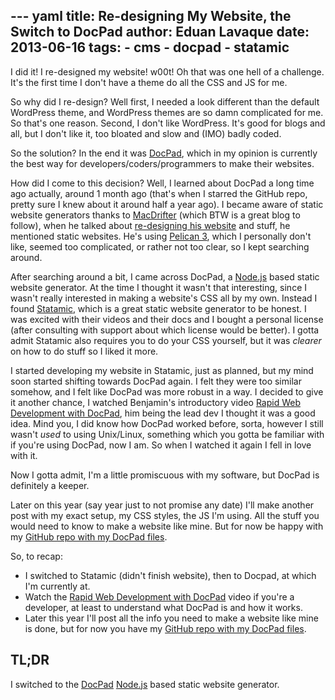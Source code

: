 --- yaml
title: Re-designing My Website, the Switch to DocPad
author: Eduan Lavaque
date: 2013-06-16
tags:
    - cms
    - docpad
    - statamic
---
I did it! I re-designed my website! w00t! Oh that was one hell of a challenge. It's the first time I don't have a theme do all the CSS and JS for me.

So why did I re-design? Well first, I needed a look different than the default WordPress theme, and WordPress themes are so damn complicated for me. So that's one reason. Second, I don't like WordPress. It's good for blogs and all, but I don't like it, too bloated and slow and (IMO) badly coded.

So the solution? In the end it was [DocPad], which in my opinion is currently the best way for developers/coders/programmers to make their websites.

<!-- read more -->

How did I come to this decision? Well, I learned about DocPad a long time ago actually, around 1 month ago (that's when I starred the GitHub repo, pretty sure I knew about it around half a year ago). I became aware of static website generators thanks to [MacDrifter] (which BTW is a great blog to follow), when he talked about [re-designing his website](http://www.macdrifter.com/2013/03/my-redesign-for-speed-and-legibility.html) and stuff, he mentioned static websites. He's using [Pelican 3](http://docs.getpelican.com/en/3.2/), which I personally don't like, seemed too complicated, or rather not too clear, so I kept searching around.

After searching around a bit, I came across DocPad, a [Node.js] based static website generator. At the time I thought it wasn't that interesting, since I wasn't really interested in making a website's CSS all by my own. Instead I found [Statamic], which is a great static website generator to be honest. I was excited with their videos and their docs and I bought a personal license (after consulting with support about which license would be better). I gotta admit Statamic also requires you to do your CSS yourself, but it was *clearer* on how to do stuff so I liked it more.

I started developing my website in Statamic, just as planned, but my mind soon started shifting towards DocPad again. I felt they were too similar somehow, and I felt like DocPad was more robust in a way. I decided to give it another chance, I watched Benjamin's introductory video [Rapid Web Development with DocPad](http://youtu.be/hvQCXDWh7Wg), him being the lead dev I thought it was a good idea. Mind you, I did know how DocPad worked before, sorta, however I still wasn't *used* to using Unix/Linux, something which you gotta be familiar with if you're using DocPad, now I am. So when I watched it again I fell in love with it.

Now I gotta admit, I'm a little promiscuous with my software, but DocPad is definitely a keeper.

Later on this year (say year just to not promise any date) I'll make another post with my exact setup, my CSS styles, the JS I'm using. All the stuff you would need to know to make a website like mine. But for now be happy with my [GitHub repo with my DocPad files](https://github.com/Greduan/eduantech.docpad).

So, to recap:

- I switched to Statamic (didn't finish website), then to Docpad, at which I'm currently at.
- Watch the [Rapid Web Development with DocPad](http://youtu.be/hvQCXDWh7Wg) video if you're a developer, at least to understand what DocPad is and how it works.
- Later this year I'll post all the info you need to make a website like mine is done, but for now you have my [GitHub repo with my DocPad files](https://github.com/Greduan/eduantech.docpad).

## TL;DR

I switched to the [DocPad] [Node.js] based static website generator.

[DocPad]: http://docpad.org
[MacDrifter]: http://macdrifter.com/
[Node.js]: http://nodejs.org/
[Statamic]: http://statamic.com/

